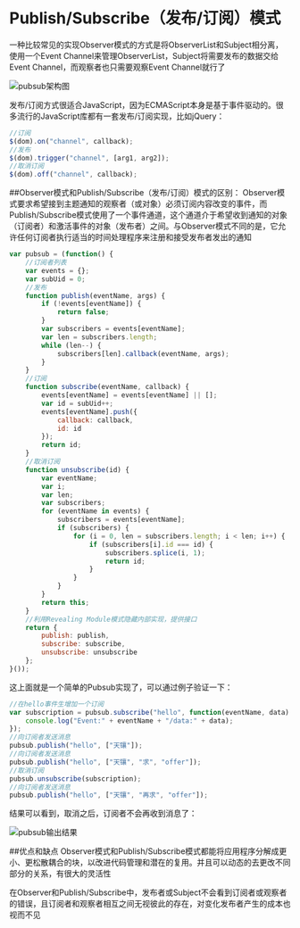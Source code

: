 Publish/Subscribe（发布/订阅）模式
===
一种比较常见的实现Observer模式的方式是将ObserverList和Subject相分离，使用一个Event Channel来管理ObserverList，Subject将需要发布的数据交给Event Channel，而观察者也只需要观察Event Channel就行了

![pubsub架构图](http://skyinlayerblog.qiniudn.com/img/gitbook/jsDesignPatterns/3.png)


发布/订阅方式很适合JavaScript，因为ECMAScript本身是基于事件驱动的。很多流行的JavaScript库都有一套发布/订阅实现，比如jQuery：
```javascript
//订阅
$(dom).on("channel", callback);
//发布
$(dom).trigger("channel", [arg1, arg2]);
//取消订阅
$(dom).off("channel", callback);
```

##Observer模式和Publish/Subscribe（发布/订阅）模式的区别：
Observer模式要求希望接到主题通知的观察者（或对象）必须订阅内容改变的事件，而Publish/Subscribe模式使用了一个事件通道，这个通道介于希望收到通知的对象（订阅者）和激活事件的对象（发布者）之间。与Observer模式不同的是，它允许任何订阅者执行适当的时间处理程序来注册和接受发布者发出的通知

```javascript
var pubsub = (function() {
    //订阅者列表
    var events = {};
    var subUid = 0;
    //发布
    function publish(eventName, args) {
        if (!events[eventName]) {
            return false;
        }
        var subscribers = events[eventName];
        var len = subscribers.length;
        while (len--) {
            subscribers[len].callback(eventName, args);
        }
    }
    //订阅
    function subscribe(eventName, callback) {
        events[eventName] = events[eventName] || [];
        var id = subUid++;
        events[eventName].push({
            callback: callback,
            id: id
        });
        return id;
    }
    //取消订阅
    function unsubscribe(id) {
        var eventName;
        var i;
        var len;
        var subscribers;
        for (eventName in events) {
            subscribers = events[eventName];
            if (subscribers) {
                for (i = 0, len = subscribers.length; i < len; i++) {
                    if (subscribers[i].id === id) {
                        subscribers.splice(i, 1);
                        return id;
                    }
                }
            }
        }
        return this;
    }
    //利用Revealing Module模式隐藏内部实现，提供接口
    return {
        publish: publish,
        subscribe: subscribe,
        unsubscribe: unsubscribe
    };
}());
```

这上面就是一个简单的Pubsub实现了，可以通过例子验证一下：
```javascript
//在hello事件生增加一个订阅
var subscription = pubsub.subscribe("hello", function(eventName, data) {
    console.log("Event:" + eventName + "/data:" + data);
});
//向订阅者发送消息
pubsub.publish("hello", ["天镶"]);
//向订阅者发送消息
pubsub.publish("hello", ["天镶", "求", "offer"]);
//取消订阅
pubsub.unsubscribe(subscription);
//向订阅者发送消息
pubsub.publish("hello", ["天镶", "再求", "offer"]);
```

结果可以看到，取消之后，订阅者不会再收到消息了：

![pubsub输出结果](http://skyinlayerblog.qiniudn.com/img/gitbook/jsDesignPatterns/4.png)

##优点和缺点
Observer模式和Publish/Subscribe模式都能将应用程序分解成更小、更松散耦合的块，以改进代码管理和潜在的复用。并且可以动态的去更改不同部分的关系，有很大的灵活性

在Observer和Publish/Subscribe中，发布者或Subject不会看到订阅者或观察者的错误，且订阅者和观察者相互之间无视彼此的存在，对变化发布者产生的成本也视而不见